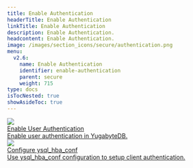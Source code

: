 ```yaml
---
title: Enable Authentication
headerTitle: Enable Authentication
linkTitle: Enable Authentication
description: Enable Authentication.
headcontent: Enable Authentication.
image: /images/section_icons/secure/authentication.png
menu:
  v2.6:
    name: Enable Authentication
    identifier: enable-authentication
    parent: secure
    weight: 715
type: docs
isTocNested: true
showAsideToc: true
---
```


<div class="row">

  <div class="col-12 col-md-6 col-lg-12 col-xl-6">
    <a class="section-link icon-offset" href="ysql/">
      <div class="head">
        <img class="icon" src="/images/section_icons/secure/authentication.png" aria-hidden="true" />
        <div class="title">Enable User Authentication</div>
      </div>
      <div class="body">
          Enable user authentication in YugabyteDB.
      </div>
    </a>
  </div>

  <div class="col-12 col-md-6 col-lg-12 col-xl-6">
    <a class="section-link icon-offset" href="ysql_hba_conf-configuration/">
      <div class="head">
        <img class="icon" src="/images/section_icons/secure/authentication.png" aria-hidden="true" />
        <div class="title">Configure ysql_hba_conf</div>
      </div>
      <div class="body">
          Use ysql_hba_conf configuration to setup client authentication.
      </div>
    </a>
  </div>

</div>
